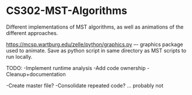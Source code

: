 # CS302-MST-Algorithms

Different implementations of MST algorithms, as well as animations of the different approaches.

https://mcsp.wartburg.edu/zelle/python/graphics.py –- graphics package used to animate. Save as python script in same directory as MST scripts to run locally.

TODO:
  -Implement runtime analysis
  -Add code ownership
  -Cleanup+documentation
  
  -Create master file?
  -Consolidate repeated code? ... probably not
